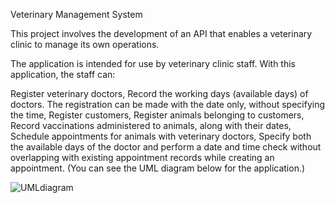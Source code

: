 Veterinary Management System


This project involves the development of an API that enables a veterinary clinic to manage its own operations.

The application is intended for use by veterinary clinic staff. With this application, the staff can:

Register veterinary doctors,
Record the working days (available days) of doctors. The registration can be made with the date only, without specifying the time,
Register customers,
Register animals belonging to customers,
Record vaccinations administered to animals, along with their dates,
Schedule appointments for animals with veterinary doctors,
Specify both the available days of the doctor and perform a date and time check without overlapping with existing appointment records while creating an appointment.
(You can see the UML diagram below for the application.)

![UMLdiagram](https://github.com/halecosar/Hafta-13/assets/142445977/f4fe3c3f-5ffd-4961-81a6-705967a04000)
